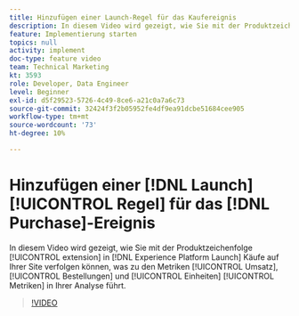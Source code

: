 ```yaml
---
title: Hinzufügen einer Launch-Regel für das Kaufereignis
description: In diesem Video wird gezeigt, wie Sie mit der Produktzeichenerweiterung in Launch Käufe auf Ihrer Site verfolgen können, was zu den Metriken Umsatz, Bestellungen und Einheiten in Ihrer Analyse führt.
feature: Implementierung starten
topics: null
activity: implement
doc-type: feature video
team: Technical Marketing
kt: 3593
role: Developer, Data Engineer
level: Beginner
exl-id: d5f29523-5726-4c49-8ce6-a21c0a7a6c73
source-git-commit: 32424f3f2b05952fe4df9ea91dcbe51684cee905
workflow-type: tm+mt
source-wordcount: '73'
ht-degree: 10%

---
```


# Hinzufügen einer [!DNL Launch] [!UICONTROL Regel] für das [!DNL Purchase]-Ereignis

In diesem Video wird gezeigt, wie Sie mit der Produktzeichenfolge [!UICONTROL extension] in [!DNL Experience Platform Launch] Käufe auf Ihrer Site verfolgen können, was zu den Metriken [!UICONTROL Umsatz], [!UICONTROL Bestellungen] und [!UICONTROL Einheiten] [!UICONTROL Metriken] in Ihrer Analyse führt.

>[!VIDEO](https://video.tv.adobe.com/v/28766/?quality=12)
